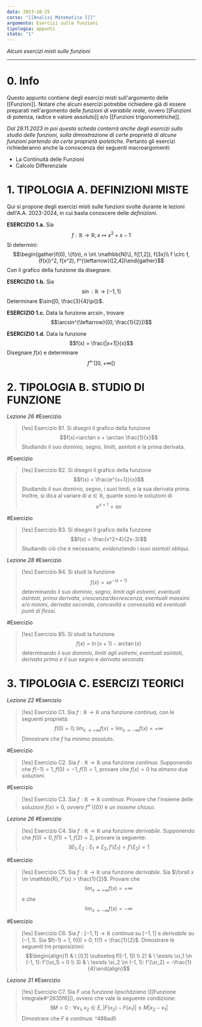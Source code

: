 ```yaml
---
data: 2023-10-25
corso: "[[Analisi Matematica I]]"
argomento: Esercizi sulle funzioni
tipologia: appunti
stato: "1"
---
```

*Alcuni esercizi misti sulle funzioni*
- - -
# 0. Info
Questo appunto contiene degli esercizi misti sull'argomento delle [[Funzioni]]. Notare che alcuni esercizi potrebbe richiedere già di essere preparati nell'argomento delle *funzioni di variabile reale*, ovvero [[Funzioni di potenza, radice e valore assoluto]] e/o [[Funzioni trigonometriche]].

*Dal 29.11.2023 in poi questa scheda conterrà anche degli esercizi sullo studio delle funzioni, sulla dimostrazione di certe proprietà di alcune funzioni partendo da certe proprietà ipotetiche.*
Pertanto gli esercizi richiederanno anche la conoscenza dei seguenti macroargomenti:
- La Continuità delle Funzioni
- Calcolo Differenziale
# 1. TIPOLOGIA A. DEFINIZIONI MISTE
Qui si propone degli esercizi misti sulle funzioni svolte durante le lezioni dell'A.A. 2023-2024, in cui basta conoscere delle *definizioni*.

**ESERCIZIO 1.a.** Sia $$f: \mathbb{R} \longrightarrow \mathbb{R}; x \mapsto x^2+x-1$$Si determini: $$\begin{gather}f(0), \{f(n), n \in\ \mathbb{N}\}, f([1,2]), f(3x)\\ f \circ f, (f(x))^2, f(x^2), f^{\leftarrow}([2,4])\end{gather}$$Con il grafico della funzione da disegnare.

**ESERCIZIO 1.b.** Sia $$\sin: \mathbb{R} \longrightarrow [-1, 1]$$Determinare $\sin([0, \frac{3}{4}\pi])$.

**ESERCIZIO 1.c.** Data la funzione $\arcsin$, trovare $$\arcsin^{\leftarrow}([0, \frac{1}{2}])$$

**ESERCIZIO 1.d.** Data la funzione $$f(x) = \frac{|x+1|}{x}$$Disegnare $f(x)$ e determinare $$f^{\leftarrow}(]0, +\infty[)$$
# 2. TIPOLOGIA B. STUDIO DI FUNZIONE
*Lezione 26*
#Esercizio 
> [!es] Esercizio B1.
> Si disegni il grafico della funzione
> $$f(x)=\arctan x + \arctan \frac{1}{x}$$
> Studiando il suo dominio, segno, limiti, asintoti e la prima derivata.

#Esercizio 
> [!es] Esercizio B2.
> Si disegni il grafico della funzione
> $$f(x) = \frac{e^{x+1}}{x}$$
> Studiando il suo dominio, segno, i suoi limiti, e la sua derivata prima.
> Inoltre, si dica al variare di $a \in \mathbb{R}$, quante sono le *soluzioni* di
> $$e^{x+1}=ax$$

#Esercizio 
> [!es] Esercizio B3.
> Si disegni il grafico della funzione
> $$f(x) = \frac{x^2+4}{2x-3}$$
> Studiando ciò che è necessario, *evidenziando* i suoi *asintoti obliqui*.

*Lezione 28*
#Esercizio 
> [!es] Esercizio B4.
> Si studi la funzione
> $$f(x) = xe^{-(x+1)}$$
> determinando il suo *dominio*, *segno*, *limiti agli estremi*, *eventuali asintoti*, *prima derivata*, *crescenza/decrescenza*, *eventuali massimi e/o minimi*, *derivata seconda*, *concavità e convessità* ed *eventuali punti di flessi*.

#Esercizio 
> [!es] Esercizio B5.
> Si studi la funzione
> $$f(x) = \ln(x+1) - \arctan(x)$$
> determinando il suo *dominio*, *limiti agli estremi*, *eventuali asintoti*, *derivata prima e il suo segno* e *derivata seconda*.
# 3. TIPOLOGIA C. ESERCIZI TEORICI
*Lezione 22*
#Esercizio 
> [!es] Esercizio C1.
> Sia $f: \mathbb{R} \longrightarrow \mathbb{R}$ una funzione *continua*, con le seguenti proprietà:
> $$f(0)=0; \lim_{x \to +\infty}f(x) = \lim_{x \to -\infty}f(x) = +\infty $$
> Dimostrare che $f$ ha *minimo assoluto*.

#Esercizio 
> [!es] Esercizio C2.
> Sia $f: \mathbb{R} \longrightarrow \mathbb{R}$ una funzione *continua*.
> Supponendo che $f(-1)=1, f(0)=-1, f(1)=1$, provare che $f(x)=0$ ha *almeno* due *soluzioni*.

#Esercizio 
> [!es] Esercizio C3.
> Sia $f: \mathbb{R} \longrightarrow \mathbb{R}$ *continua*.
> Provare che l'insieme delle soluzioni $f(x)=0$, ovvero $f^{\leftarrow}(\{0\})$ è un *insieme chiuso*.

*Lezione 26*
#Esercizio 
> [!es] Esercizio C4.
> Sia $f: \mathbb{R} \longrightarrow \mathbb{R}$ una funzione *derivabile*.
> Supponendo che $f(0)=0, f(1)=1, f(2)=2$, provare la seguente:
> $$\exists \xi_1, \xi_2: \xi_1 \neq \xi_2, f'(\xi_1) = f'(\xi_2) = 1$$

#Esercizio 
> [!es] Esercizio C5.
> Sia $f: \mathbb{R} \longrightarrow \mathbb{R}$ una funzione *derivabile*.
> Sia $\forall x \in \mathbb{R}, f'(x) > \frac{1}{2}$.
> Provare che
> $$\lim_{x \to +\infty}f(x) = +\infty$$
> e che
> $$\lim_{x \to -\infty}f(x) = -\infty$$

#Esercizio 
> [!es] Esercizio C6.
> Sia $f: [-1, 1] \longrightarrow \mathbb{R}$ *continua* su $[-1, 1]$ e *derivabile* su $(-1, 1)$.
> Sia $f(-1) = 1, f(0) = 0, f(1) = \frac{1}{2}$.
> Dimostrare le seguenti tre proposizioni:
> $$\begin{align}1) & \ [0,1] \subseteq f([-1, 1]) \\ 2) & \ \exists \xi_1 \in (-1, 1): f'(\xi_1) = 0 \\ 3) & \ \exists \xi_2 \in (-1, 1): f'(\xi_2) = -\frac{1}{4}\end{align}$$
> 

*Lezione 31*
#Esercizio 
> [!es] Esercizio C7.
> Sia $F$ una funzione *lipschitziana* ([[Funzione Integrale#^2635f6]]), ovvero che vale la seguente condizione:
> $$\exists M>0: \forall x_1, x_2 \in E, |F(x_2)-F(x_1)| \leq M|x_2 - x_1|$$
> Dimostrare che $F$ è *continua*.
^488ad5


